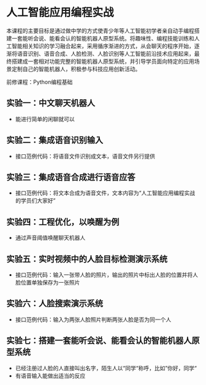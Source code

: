 # 人工智能应用编程实战

本课程的主要目标是通过做中学的方式使青少年等人工智能初学者亲自动手编程搭建一套能听会说、能看会认的智能机器人原型系统。将趣味性、编程技能训练和人工智能相关知识的学习融合起来，采用循序渐进的方式，从会聊天的程序开始，逐渐将语音识别、语音合成、人脸检测、人脸识别等人工智能前沿技术应用起来，最终搭建成一套相对功能完整的智能机器人原型系统，并引导学员面向特定的应用场景定制自己的智能机器人，积极参与科技应用创新活动。


前修课程：Python编程基础

## 实验一：中文聊天机器人

* 能进行简单的闲聊就可以

## 实验二：集成语音识别输入

* 接口范例代码：将语音文件识别成文本，语音文件另行提供

## 实验三：集成语音合成进行语音应答

* 接口范例代码：将文本合成为语音文件，文本内容为“人工智能应用编程实战的学员们大家好”

## 实验四：工程优化，以唤醒为例

* 通过声音阈值唤醒聊天机器人

## 实验五：实时视频中的人脸目标检测演示系统

* 接口范例代码：输入一张带人脸的照片，输出的照片中标出人脸的位置并将人脸位置单独保存为一张照片

## 实验六：人脸搜索演示系统

* 接口范例代码：输入为两张人脸照片判断两张人脸是否为同一个人

## 实验七：搭建一套能听会说、能看会认的智能机器人原型系统

* 已经注册过人脸的人直接叫出名字，陌生人以“同学“称呼，比如”你好，同学“
* 有语音输入能做出适当的反应
